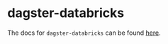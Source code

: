 # dagster-databricks

The docs for `dagster-databricks` can be found
[here](https://docs.dagster.io/docs/apidocs/libraries/dagster_databricks).
